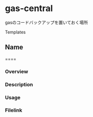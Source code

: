 # gas-central
gasのコードバックアップを置いておく場所




Templates

## Name
====

### Overview

### Description

### Usage

### Filelink
